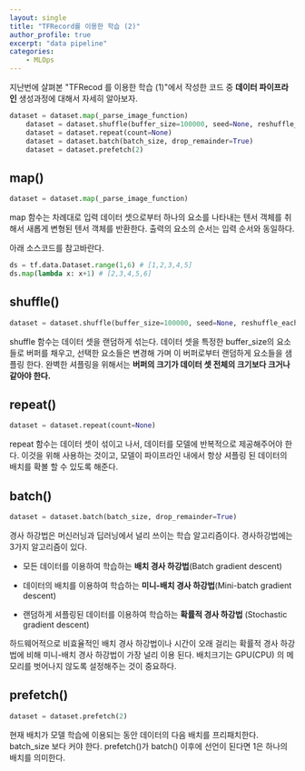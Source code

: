 ```yaml
---
layout: single
title: "TFRecord를 이용한 학습 (2)"
author_profile: true
excerpt: "data pipeline"
categories:
    - MLOps
---
```


지난번에 살펴본 "TFRecod 를 이용한 학습 (1)"에서 작성한 코드 중 **데이터 파이프라인** 생성과정에 대해서 자세히 알아보자. 

```python
dataset = dataset.map(_parse_image_function)
    dataset = dataset.shuffle(buffer_size=100000, seed=None, reshuffle_each_iteration=None)
    dataset = dataset.repeat(count=None)
    dataset = dataset.batch(batch_size, drop_remainder=True)
    dataset = dataset.prefetch(2)
```



## map()

```python
dataset = dataset.map(_parse_image_function)
```

map 함수는 차례대로 입력 데이터 셋으로부터 하나의 요소를 나타내는 텐서 객체를 취해서 새롭게 변형된 텐서 객체를 반환한다. 출력의 요소의 순서는 입력 순서와 동일하다.

아래 소스코드를 참고바란다.

```python
ds = tf.data.Dataset.range(1,6) # [1,2,3,4,5]
ds.map(lambda x: x+1) # [2,3,4,5,6]
```

 

## shuffle()

```python
dataset = dataset.shuffle(buffer_size=100000, seed=None, reshuffle_each_iteration=None)
```

shuffle 함수는 데이터 셋을 랜덤하게 섞는다. 데이터 셋을 특정한 buffer_size의 요소들로 버퍼를 채우고, 선택한 요소들은 변경해 가며 이 버퍼로부터 랜덤하게 요소들을 샘플링 한다. 완벽한 셔플링을 위해서는 **버퍼의 크기가 데이터 셋 전체의 크기보다 크거나 같아야 한다.**



## repeat()

```python
dataset = dataset.repeat(count=None)
```

repeat 함수는 데이터 셋이 섞이고 나서, 데이터를 모델에 반복적으로 제공해주어야 한다. 이것을 위해 사용하는 것이고, 모델이 파이프라인 내에서 항상 셔플링 된 데이터의 배치를 확볼 할 수 있도록 해준다.



## batch()

```python
dataset = dataset.batch(batch_size, drop_remainder=True)
```

경사 하강법은 머신러닝과 딥러닝에서 널리 쓰이는 학습 알고리즘이다. 경사하강법에는 3가지 알고리즘이 있다.

- 모든 데이터를  이용하여 학습하는 **배치 경사 하강법**(Batch gradient descent) 

- 데이터의 배치를 이용하여 학습하는 **미니-배치 경사 하강법**(Mini-batch gradient descent)
- 랜덤하게 셔플링된 데이터를 이용하여 학습하는 **확률적 경사 하강법** (Stochastic gradient descent) 

하드웨어적으로 비효율적인 배치 경사 하강법이나 시간이 오래 걸리는 확률적 경사 하강법에 비해 미니-배치 경사 하강법이 가장 널리 이용 된다. 배치크기는 GPU(CPU) 의 메모리를 벗어나지 않도록 설정해주는 것이 중요하다.



## prefetch()

```python
dataset = dataset.prefetch(2)
```

현재 배치가 모델 학습에 이용되는 동안 데이터의 다음 배치를 프리패치한다. batch_size 보다 커야 한다. prefetch()가 batch() 이후에 선언이 된다면 1은 하나의 배치를 의미한다.